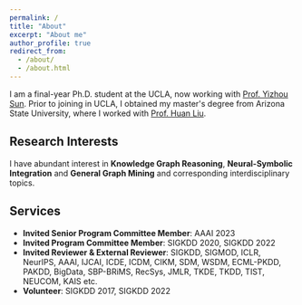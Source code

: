 ```yaml
---
permalink: /
title: "About"
excerpt: "About me"
author_profile: true
redirect_from: 
  - /about/
  - /about.html
---
```


I am a final-year Ph.D. student at the UCLA, now working with [Prof. Yizhou Sun](https://web.cs.ucla.edu/~yzsun/). Prior to joining in UCLA, I obtained my master's degree from Arizona State University, where I worked with [Prof. Huan Liu](https://www.public.asu.edu/~huanliu/).

Research Interests
---
I have abundant interest in **Knowledge Graph Reasoning**, **Neural-Symbolic Integration** and **General Graph Mining** and corresponding interdisciplinary topics.

Services
------
* **Invited Senior Program Committee Member**: AAAI 2023
* **Invited Program Committee Member**: SIGKDD 2020, SIGKDD 2022
* **Invited Reviewer & External Reviewer**:
SIGKDD, SIGMOD, ICLR, NeurIPS, AAAI, IJCAI, ICDE, ICDM, CIKM, SDM, WSDM, ECML-PKDD, PAKDD, BigData, SBP-BRiMS, RecSys, JMLR, TKDE, TKDD, TIST, NEUCOM, KAIS etc.
* **Volunteer**: SIGKDD 2017, SIGKDD 2022
